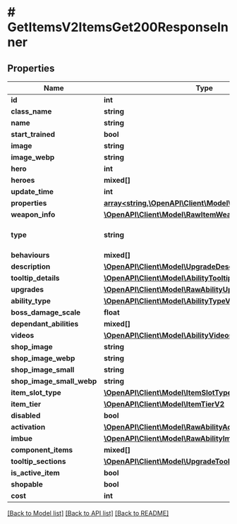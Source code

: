 # # GetItemsV2ItemsGet200ResponseInner

## Properties

Name | Type | Description | Notes
------------ | ------------- | ------------- | -------------
**id** | **int** |  |
**class_name** | **string** |  |
**name** | **string** |  |
**start_trained** | **bool** |  | [optional]
**image** | **string** |  | [optional]
**image_webp** | **string** |  | [optional]
**hero** | **int** |  | [optional]
**heroes** | **mixed[]** |  | [optional]
**update_time** | **int** |  | [optional]
**properties** | [**array<string,\OpenAPI\Client\Model\UpgradePropertyV2>**](UpgradePropertyV2.md) |  | [optional]
**weapon_info** | [**\OpenAPI\Client\Model\RawItemWeaponInfoV2**](RawItemWeaponInfoV2.md) |  | [optional]
**type** | **string** |  | [optional] [default to 'upgrade']
**behaviours** | **mixed[]** |  | [optional]
**description** | [**\OpenAPI\Client\Model\UpgradeDescriptionV2**](UpgradeDescriptionV2.md) |  |
**tooltip_details** | [**\OpenAPI\Client\Model\AbilityTooltipDetailsV2**](AbilityTooltipDetailsV2.md) |  | [optional]
**upgrades** | [**\OpenAPI\Client\Model\RawAbilityUpgradeV2[]**](RawAbilityUpgradeV2.md) |  | [optional]
**ability_type** | [**\OpenAPI\Client\Model\AbilityTypeV2**](AbilityTypeV2.md) |  | [optional]
**boss_damage_scale** | **float** |  | [optional]
**dependant_abilities** | **mixed[]** |  | [optional]
**videos** | [**\OpenAPI\Client\Model\AbilityVideosV2**](AbilityVideosV2.md) |  | [optional]
**shop_image** | **string** |  | [optional]
**shop_image_webp** | **string** |  | [optional]
**shop_image_small** | **string** |  | [optional]
**shop_image_small_webp** | **string** |  | [optional]
**item_slot_type** | [**\OpenAPI\Client\Model\ItemSlotTypeV2**](ItemSlotTypeV2.md) |  |
**item_tier** | [**\OpenAPI\Client\Model\ItemTierV2**](ItemTierV2.md) |  |
**disabled** | **bool** |  | [optional]
**activation** | [**\OpenAPI\Client\Model\RawAbilityActivationV2**](RawAbilityActivationV2.md) |  |
**imbue** | [**\OpenAPI\Client\Model\RawAbilityImbueV2**](RawAbilityImbueV2.md) |  | [optional]
**component_items** | **mixed[]** |  | [optional]
**tooltip_sections** | [**\OpenAPI\Client\Model\UpgradeTooltipSectionV2[]**](UpgradeTooltipSectionV2.md) |  | [optional]
**is_active_item** | **bool** |  | [readonly]
**shopable** | **bool** |  | [readonly]
**cost** | **int** |  |

[[Back to Model list]](../../README.md#models) [[Back to API list]](../../README.md#endpoints) [[Back to README]](../../README.md)
